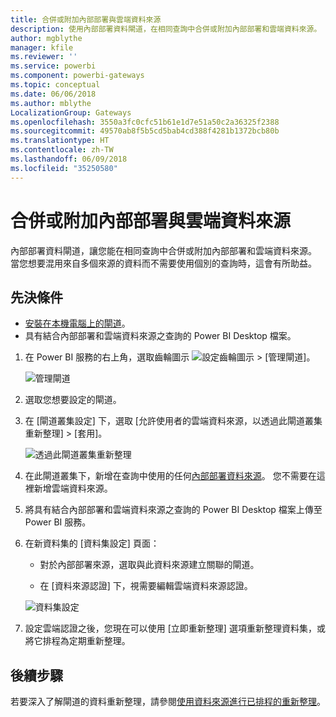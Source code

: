 ```yaml
---
title: 合併或附加內部部署與雲端資料來源
description: 使用內部部署資料閘道，在相同查詢中合併或附加內部部署和雲端資料來源。
author: mgblythe
manager: kfile
ms.reviewer: ''
ms.service: powerbi
ms.component: powerbi-gateways
ms.topic: conceptual
ms.date: 06/06/2018
ms.author: mblythe
LocalizationGroup: Gateways
ms.openlocfilehash: 3550a3fc0cfc51b61e1d7e51a50c2a36325f2388
ms.sourcegitcommit: 49570ab8f5b5cd5bab4cd388f4281b1372bcb80b
ms.translationtype: HT
ms.contentlocale: zh-TW
ms.lasthandoff: 06/09/2018
ms.locfileid: "35250580"
---
```

# <a name="merge-or-append-on-premises-and-cloud-data-sources"></a>合併或附加內部部署與雲端資料來源

內部部署資料閘道，讓您能在相同查詢中合併或附加內部部署和雲端資料來源。 當您想要混用來自多個來源的資料而不需要使用個別的查詢時，這會有所助益。

## <a name="prerequisites"></a>先決條件

- [安裝在本機電腦上的閘道](service-gateway-install.md)。
- 具有結合內部部署和雲端資料來源之查詢的 Power BI Desktop 檔案。

1. 在 Power BI 服務的右上角，選取齒輪圖示 ![設定齒輪圖示](media/service-gateway-mashup-on-premises-cloud/icon-gear.png) > [管理閘道]。

    ![管理閘道](media/service-gateway-mashup-on-premises-cloud/manage-gateways.png)

2. 選取您想要設定的閘道。

3. 在 [閘道叢集設定] 下，選取 [允許使用者的雲端資料來源，以透過此閘道叢集重新整理] > [套用]。

    ![透過此閘道叢集重新整理](media/service-gateway-mashup-on-premises-cloud/refresh-gateway-cluster.png)

4. 在此閘道叢集下，新增在查詢中使用的任何[內部部署資料來源](service-gateway-enterprise-manage-scheduled-refresh.md#add-a-data-source)。 您不需要在這裡新增雲端資料來源。

4. 將具有結合內部部署和雲端資料來源之查詢的 Power BI Desktop 檔案上傳至 Power BI 服務。

5. 在新資料集的 [資料集設定] 頁面：

    - 對於內部部署來源，選取與此資料來源建立關聯的閘道。

    - 在 [資料來源認證] 下，視需要編輯雲端資料來源認證。

    ![資料集設定](media/service-gateway-mashup-on-premises-cloud/dataset-settings.png)

6. 設定雲端認證之後，您現在可以使用 [立即重新整理] 選項重新整理資料集，或將它排程為定期重新整理。


## <a name="next-steps"></a>後續步驟

若要深入了解閘道的資料重新整理，請參閱[使用資料來源進行已排程的重新整理](service-gateway-enterprise-manage-scheduled-refresh.md#using-the-data-source-for-scheduled-refresh)。